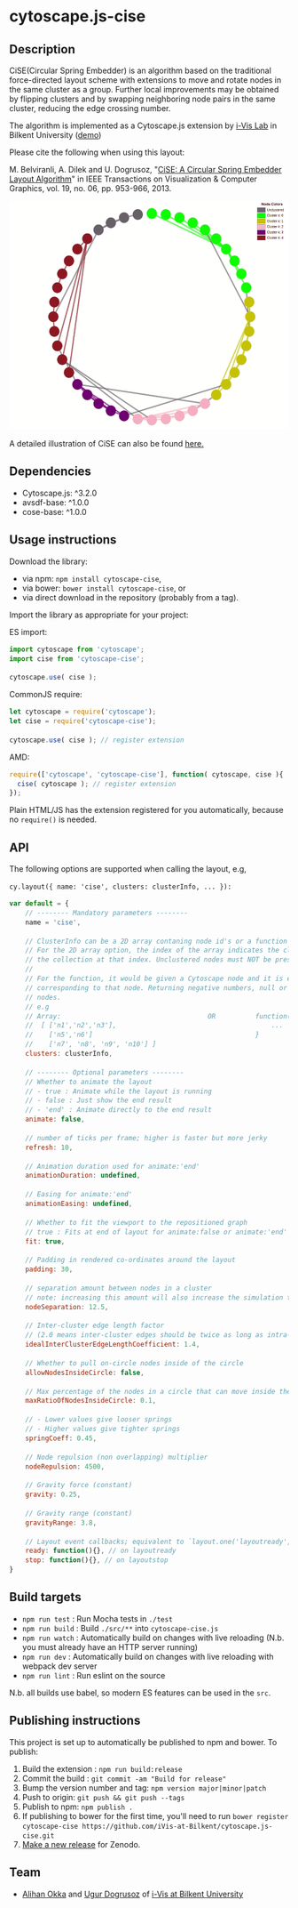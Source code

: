 cytoscape.js-cise
================================================================================


## Description

CiSE(Circular Spring Embedder) is an algorithm based on the traditional force-directed layout scheme with extensions to move and rotate nodes in the same cluster as a group. Further local improvements may be obtained by flipping clusters and by swapping neighboring node pairs in the same cluster, reducing the edge crossing number.

The algorithm is implemented as a Cytoscape.js extension by [i-Vis Lab](http://cs.bilkent.edu.tr/~ivis/) in Bilkent University ([demo](https://ivis-at-bilkent.github.io/cytoscape.js-cise/demo.html))

Please cite the following when using this layout:

M. Belviranli, A. Dilek and U. Dogrusoz, "[CiSE: A Circular Spring Embedder Layout Algorithm](https://dlnext.acm.org/doi/abs/10.1109/TVCG.2012.178)" in IEEE Transactions on Visualization & Computer Graphics, vol. 19, no. 06, pp. 953-966, 2013.

<p align="center"><img src="demo.gif" width="526" height="411"></p>

A detailed illustration of CiSE can also be found [here.](https://www.youtube.com/watch?v=SMDAQajK-E8)

## Dependencies

 * Cytoscape.js: ^3.2.0
 * avsdf-base: ^1.0.0
 * cose-base: ^1.0.0

## Usage instructions

Download the library:
 * via npm: `npm install cytoscape-cise`,
 * via bower: `bower install cytoscape-cise`, or
 * via direct download in the repository (probably from a tag).

Import the library as appropriate for your project:

ES import:

```js
import cytoscape from 'cytoscape';
import cise from 'cytoscape-cise';

cytoscape.use( cise );
```

CommonJS require:

```js
let cytoscape = require('cytoscape');
let cise = require('cytoscape-cise');

cytoscape.use( cise ); // register extension
```

AMD:

```js
require(['cytoscape', 'cytoscape-cise'], function( cytoscape, cise ){
  cise( cytoscape ); // register extension
});
```

Plain HTML/JS has the extension registered for you automatically, because no `require()` is needed.


## API

The following options are supported when calling the layout, e.g,
 
`cy.layout({ name: 'cise', clusters: clusterInfo, ... }):`

```js
var default = {
    // -------- Mandatory parameters --------
    name = 'cise',
    
    // ClusterInfo can be a 2D array contaning node id's or a function that returns cluster ids. 
    // For the 2D array option, the index of the array indicates the cluster ID for all elements in 
    // the collection at that index. Unclustered nodes must NOT be present in this array of clusters.
    // 
    // For the function, it would be given a Cytoscape node and it is expected to return a cluster id  
    // corresponding to that node. Returning negative numbers, null or undefined is fine for unclustered
    // nodes.  
    // e.g
    // Array:                                     OR          function(node){
    //  [ ['n1','n2','n3'],                                       ...
    //    ['n5','n6']                                         }
    //    ['n7', 'n8', 'n9', 'n10'] ]                         
    clusters: clusterInfo,
    
    // -------- Optional parameters --------
    // Whether to animate the layout
    // - true : Animate while the layout is running
    // - false : Just show the end result
    // - 'end' : Animate directly to the end result
    animate: false,
    
    // number of ticks per frame; higher is faster but more jerky
    refresh: 10, 
    
    // Animation duration used for animate:'end'
    animationDuration: undefined,
    
    // Easing for animate:'end'
    animationEasing: undefined,
    
    // Whether to fit the viewport to the repositioned graph
    // true : Fits at end of layout for animate:false or animate:'end'
    fit: true,
    
    // Padding in rendered co-ordinates around the layout
    padding: 30,
    
    // separation amount between nodes in a cluster
    // note: increasing this amount will also increase the simulation time 
    nodeSeparation: 12.5,
    
    // Inter-cluster edge length factor 
    // (2.0 means inter-cluster edges should be twice as long as intra-cluster edges)
    idealInterClusterEdgeLengthCoefficient: 1.4,

    // Whether to pull on-circle nodes inside of the circle
    allowNodesInsideCircle: false,
    
    // Max percentage of the nodes in a circle that can move inside the circle
    maxRatioOfNodesInsideCircle: 0.1,
    
    // - Lower values give looser springs
    // - Higher values give tighter springs
    springCoeff: 0.45,
    
    // Node repulsion (non overlapping) multiplier
    nodeRepulsion: 4500,
    
    // Gravity force (constant)
    gravity: 0.25,
    
    // Gravity range (constant)
    gravityRange: 3.8, 

    // Layout event callbacks; equivalent to `layout.one('layoutready', callback)` for example
    ready: function(){}, // on layoutready
    stop: function(){}, // on layoutstop
}
```

## Build targets

* `npm run test` : Run Mocha tests in `./test`
* `npm run build` : Build `./src/**` into `cytoscape-cise.js`
* `npm run watch` : Automatically build on changes with live reloading (N.b. you must already have an HTTP server running)
* `npm run dev` : Automatically build on changes with live reloading with webpack dev server
* `npm run lint` : Run eslint on the source

N.b. all builds use babel, so modern ES features can be used in the `src`.


## Publishing instructions

This project is set up to automatically be published to npm and bower.  To publish:

1. Build the extension : `npm run build:release`
1. Commit the build : `git commit -am "Build for release"`
1. Bump the version number and tag: `npm version major|minor|patch`
1. Push to origin: `git push && git push --tags`
1. Publish to npm: `npm publish .`
1. If publishing to bower for the first time, you'll need to run `bower register cytoscape-cise https://github.com/iVis-at-Bilkent/cytoscape.js-cise.git`
1. [Make a new release](https://github.com/iVis-at-Bilkent/cytoscape.js-cise/releases/new) for Zenodo.

## Team

  * [Alihan Okka](https://github.com/alihanokka) and [Ugur Dogrusoz](https://github.com/ugurdogrusoz) of [i-Vis at Bilkent University](http://www.cs.bilkent.edu.tr/~ivis)
